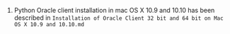 1. Python Oracle client installation in mac OS X 10.9 and 10.10 has been described in ```Installation of Oracle Client 32 bit and 64 bit on Mac OS X 10.9 and 10.10.md```
